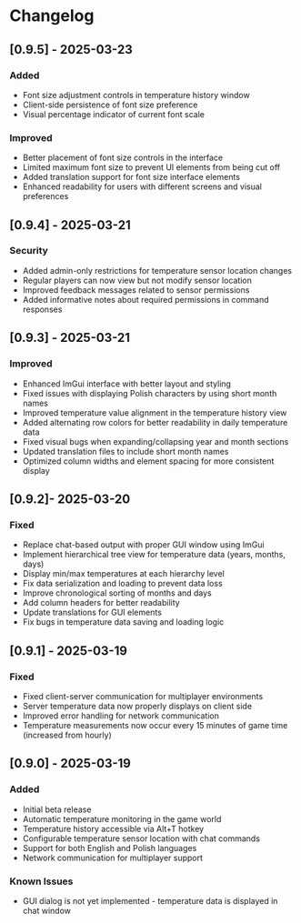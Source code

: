 # Changelog

## [0.9.5] - 2025-03-23
### Added
- Font size adjustment controls in temperature history window
- Client-side persistence of font size preference
- Visual percentage indicator of current font scale

### Improved
- Better placement of font size controls in the interface
- Limited maximum font size to prevent UI elements from being cut off
- Added translation support for font size interface elements
- Enhanced readability for users with different screens and visual preferences

## [0.9.4] - 2025-03-21
### Security
- Added admin-only restrictions for temperature sensor location changes
- Regular players can now view but not modify sensor location
- Improved feedback messages related to sensor permissions
- Added informative notes about required permissions in command responses

## [0.9.3] - 2025-03-21
### Improved
- Enhanced ImGui interface with better layout and styling
- Fixed issues with displaying Polish characters by using short month names
- Improved temperature value alignment in the temperature history view
- Added alternating row colors for better readability in daily temperature data
- Fixed visual bugs when expanding/collapsing year and month sections
- Updated translation files to include short month names
- Optimized column widths and element spacing for more consistent display

## [0.9.2]- 2025-03-20
### Fixed
- Replace chat-based output with proper GUI window using ImGui
- Implement hierarchical tree view for temperature data (years, months, days)
- Display min/max temperatures at each hierarchy level
- Fix data serialization and loading to prevent data loss
- Improve chronological sorting of months and days
- Add column headers for better readability
- Update translations for GUI elements
- Fix bugs in temperature data saving and loading logic

## [0.9.1] - 2025-03-19
### Fixed
- Fixed client-server communication for multiplayer environments
- Server temperature data now properly displays on client side
- Improved error handling for network communication
- Temperature measurements now occur every 15 minutes of game time (increased from hourly)

## [0.9.0] - 2025-03-19
### Added
- Initial beta release
- Automatic temperature monitoring in the game world
- Temperature history accessible via Alt+T hotkey
- Configurable temperature sensor location with chat commands
- Support for both English and Polish languages
- Network communication for multiplayer support

### Known Issues
- GUI dialog is not yet implemented - temperature data is displayed in chat window